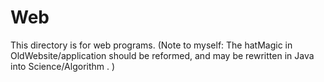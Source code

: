 # Web
This directory is for web programs.
(Note to myself: The hatMagic in OldWebsite/application should be reformed, and may be rewritten in Java into Science/Algorithm . )